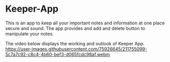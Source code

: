 # Keeper-App

This is an app to keep all your important notes and information at one place secure and sound. The app provides and add and delete button to manipulate your notes.

The video below displays the working and outlook of Keeper App.<br />
https://user-images.githubusercontent.com/75926645/211755099-5c7a7c92-c8c4-4b60-bef3-d065fcdc98af.webm
